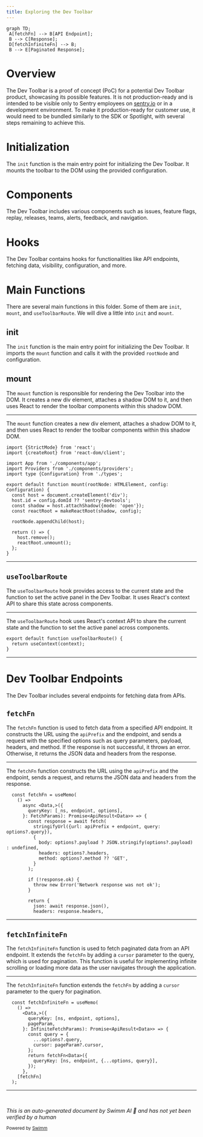 ```yaml
---
title: Exploring the Dev Toolbar
---
```

```mermaid
graph TD;
 A[fetchFn] --> B[API Endpoint];
 B --> C[Response];
 D[fetchInfiniteFn] --> B;
 B --> E[Paginated Response];
```

# Overview

The Dev Toolbar is a proof of concept (PoC) for a potential Dev Toolbar product, showcasing its possible features. It is not production-ready and is intended to be visible only to Sentry employees on [sentry.io](http://sentry.io) or in a development environment. To make it production-ready for customer use, it would need to be bundled similarly to the SDK or Spotlight, with several steps remaining to achieve this.

# Initialization

The `init` function is the main entry point for initializing the Dev Toolbar. It mounts the toolbar to the DOM using the provided configuration.

# Components

The Dev Toolbar includes various components such as issues, feature flags, replay, releases, teams, alerts, feedback, and navigation.

# Hooks

The Dev Toolbar contains hooks for functionalities like API endpoints, fetching data, visibility, configuration, and more.

# Main Functions

There are several main functions in this folder. Some of them are `init`, <SwmToken path="static/app/components/devtoolbar/mount.tsx" pos="8:6:6" line-data="export default function mount(rootNode: HTMLElement, config: Configuration) {">`mount`</SwmToken>, and <SwmToken path="static/app/components/devtoolbar/hooks/useToolbarRoute.tsx" pos="39:6:6" line-data="export default function useToolbarRoute() {">`useToolbarRoute`</SwmToken>. We will dive a little into `init` and <SwmToken path="static/app/components/devtoolbar/mount.tsx" pos="8:6:6" line-data="export default function mount(rootNode: HTMLElement, config: Configuration) {">`mount`</SwmToken>.

## init

The `init` function is the main entry point for initializing the Dev Toolbar. It imports the <SwmToken path="static/app/components/devtoolbar/mount.tsx" pos="8:6:6" line-data="export default function mount(rootNode: HTMLElement, config: Configuration) {">`mount`</SwmToken> function and calls it with the provided <SwmToken path="static/app/components/devtoolbar/mount.tsx" pos="8:8:8" line-data="export default function mount(rootNode: HTMLElement, config: Configuration) {">`rootNode`</SwmToken> and configuration.

## mount

The <SwmToken path="static/app/components/devtoolbar/mount.tsx" pos="8:6:6" line-data="export default function mount(rootNode: HTMLElement, config: Configuration) {">`mount`</SwmToken> function is responsible for rendering the Dev Toolbar into the DOM. It creates a new div element, attaches a shadow DOM to it, and then uses React to render the toolbar components within this shadow DOM.

<SwmSnippet path="/static/app/components/devtoolbar/mount.tsx" line="1">

---

The <SwmToken path="static/app/components/devtoolbar/mount.tsx" pos="8:6:6" line-data="export default function mount(rootNode: HTMLElement, config: Configuration) {">`mount`</SwmToken> function creates a new div element, attaches a shadow DOM to it, and then uses React to render the toolbar components within this shadow DOM.

```tsx
import {StrictMode} from 'react';
import {createRoot} from 'react-dom/client';

import App from './components/app';
import Providers from './components/providers';
import type {Configuration} from './types';

export default function mount(rootNode: HTMLElement, config: Configuration) {
  const host = document.createElement('div');
  host.id = config.domId ?? 'sentry-devtools';
  const shadow = host.attachShadow({mode: 'open'});
  const reactRoot = makeReactRoot(shadow, config);

  rootNode.appendChild(host);

  return () => {
    host.remove();
    reactRoot.unmount();
  };
}
```

---

</SwmSnippet>

## <SwmToken path="static/app/components/devtoolbar/hooks/useToolbarRoute.tsx" pos="39:6:6" line-data="export default function useToolbarRoute() {">`useToolbarRoute`</SwmToken>

The <SwmToken path="static/app/components/devtoolbar/hooks/useToolbarRoute.tsx" pos="39:6:6" line-data="export default function useToolbarRoute() {">`useToolbarRoute`</SwmToken> hook provides access to the current state and the function to set the active panel in the Dev Toolbar. It uses React's context API to share this state across components.

<SwmSnippet path="/static/app/components/devtoolbar/hooks/useToolbarRoute.tsx" line="39">

---

The <SwmToken path="static/app/components/devtoolbar/hooks/useToolbarRoute.tsx" pos="39:6:6" line-data="export default function useToolbarRoute() {">`useToolbarRoute`</SwmToken> hook uses React's context API to share the current state and the function to set the active panel across components.

```tsx
export default function useToolbarRoute() {
  return useContext(context);
}
```

---

</SwmSnippet>

# Dev Toolbar Endpoints

The Dev Toolbar includes several endpoints for fetching data from APIs.

## <SwmToken path="static/app/components/devtoolbar/hooks/useApiEndpoint.tsx" pos="31:3:3" line-data="  const fetchFn = useMemo(">`fetchFn`</SwmToken>

The <SwmToken path="static/app/components/devtoolbar/hooks/useApiEndpoint.tsx" pos="31:3:3" line-data="  const fetchFn = useMemo(">`fetchFn`</SwmToken> function is used to fetch data from a specified API endpoint. It constructs the URL using the <SwmToken path="static/app/components/devtoolbar/hooks/useApiEndpoint.tsx" pos="37:7:7" line-data="          stringifyUrl({url: apiPrefix + endpoint, query: options?.query}),">`apiPrefix`</SwmToken> and the endpoint, and sends a request with the specified options such as query parameters, payload, headers, and method. If the response is not successful, it throws an error. Otherwise, it returns the JSON data and headers from the response.

<SwmSnippet path="/static/app/components/devtoolbar/hooks/useApiEndpoint.tsx" line="31">

---

The <SwmToken path="static/app/components/devtoolbar/hooks/useApiEndpoint.tsx" pos="31:3:3" line-data="  const fetchFn = useMemo(">`fetchFn`</SwmToken> function constructs the URL using the <SwmToken path="static/app/components/devtoolbar/hooks/useApiEndpoint.tsx" pos="37:7:7" line-data="          stringifyUrl({url: apiPrefix + endpoint, query: options?.query}),">`apiPrefix`</SwmToken> and the endpoint, sends a request, and returns the JSON data and headers from the response.

```tsx
  const fetchFn = useMemo(
    () =>
      async <Data,>({
        queryKey: [_ns, endpoint, options],
      }: FetchParams): Promise<ApiResult<Data>> => {
        const response = await fetch(
          stringifyUrl({url: apiPrefix + endpoint, query: options?.query}),
          {
            body: options?.payload ? JSON.stringify(options?.payload) : undefined,
            headers: options?.headers,
            method: options?.method ?? 'GET',
          }
        );

        if (!response.ok) {
          throw new Error('Network response was not ok');
        }

        return {
          json: await response.json(),
          headers: response.headers,
```

---

</SwmSnippet>

## <SwmToken path="static/app/components/devtoolbar/hooks/useApiEndpoint.tsx" pos="57:3:3" line-data="  const fetchInfiniteFn = useMemo(">`fetchInfiniteFn`</SwmToken>

The <SwmToken path="static/app/components/devtoolbar/hooks/useApiEndpoint.tsx" pos="57:3:3" line-data="  const fetchInfiniteFn = useMemo(">`fetchInfiniteFn`</SwmToken> function is used to fetch paginated data from an API endpoint. It extends the <SwmToken path="static/app/components/devtoolbar/hooks/useApiEndpoint.tsx" pos="31:3:3" line-data="  const fetchFn = useMemo(">`fetchFn`</SwmToken> by adding a <SwmToken path="static/app/components/devtoolbar/hooks/useApiEndpoint.tsx" pos="65:1:1" line-data="          cursor: pageParam?.cursor,">`cursor`</SwmToken> parameter to the query, which is used for pagination. This function is useful for implementing infinite scrolling or loading more data as the user navigates through the application.

<SwmSnippet path="/static/app/components/devtoolbar/hooks/useApiEndpoint.tsx" line="57">

---

The <SwmToken path="static/app/components/devtoolbar/hooks/useApiEndpoint.tsx" pos="57:3:3" line-data="  const fetchInfiniteFn = useMemo(">`fetchInfiniteFn`</SwmToken> function extends the <SwmToken path="static/app/components/devtoolbar/hooks/useApiEndpoint.tsx" pos="67:3:3" line-data="        return fetchFn&lt;Data&gt;({">`fetchFn`</SwmToken> by adding a <SwmToken path="static/app/components/devtoolbar/hooks/useApiEndpoint.tsx" pos="65:1:1" line-data="          cursor: pageParam?.cursor,">`cursor`</SwmToken> parameter to the query for pagination.

```tsx
  const fetchInfiniteFn = useMemo(
    () =>
      <Data,>({
        queryKey: [ns, endpoint, options],
        pageParam,
      }: InfiniteFetchParams): Promise<ApiResult<Data>> => {
        const query = {
          ...options?.query,
          cursor: pageParam?.cursor,
        };
        return fetchFn<Data>({
          queryKey: [ns, endpoint, {...options, query}],
        });
      },
    [fetchFn]
  );
```

---

</SwmSnippet>

&nbsp;

*This is an auto-generated document by Swimm AI 🌊 and has not yet been verified by a human*

<SwmMeta version="3.0.0" repo-id="Z2l0aHViJTNBJTNBc2VudHJ5LWRlbW8tMSUzQSUzQVN3aW1tLURlbW8=" repo-name="sentry-demo-1" doc-type="overview"><sup>Powered by [Swimm](/)</sup></SwmMeta>
